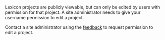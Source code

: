 Lexicon projects are publicly viewable, but can only be edited by users with permission for that project. A site administrator needs to give your username permission to edit a project.

Contact a site administrator using the [feedback](/feedback/) to request permission to edit a project.